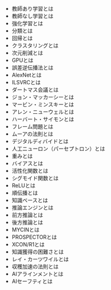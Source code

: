 
- 教師あり学習とは
- 教師なし学習とは
- 強化学習とは
- 分類とは
- 回帰とは
- クラスタリングとは
- 次元削減とは
- GPUとは
- 誤差逆伝播法とは
- AlexNetとは
- ILSVRCとは
- ダートマス会議とは
- ジョン・マッカーシーとは
- マービン・ミンスキーとは
- アレン・ニューウェルとは
- ハーバート・サイモンとは
- フレーム問題とは
- ムーアの法則とは
- デジタルディバイドとは
- 人工ニューロン（パーセプトロン）とは
- 重みとは
- バイアスとは
- 活性化関数とは
- シグモイド関数とは
- ReLUとは
- 順伝播とは
- 知識ベースとは
- 推論エンジンとは
- 前方推論とは
- 後方推論とは
- MYCINとは
- PROSPECTORとは
- XCON/R1とは
- 知識獲得の困難さとは
- レイ・カーツワイルとは
- 収穫加速の法則とは
- AIアラインメントとは
- AIセーフティとは

